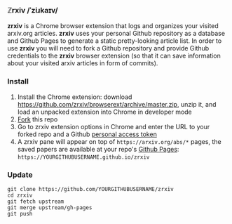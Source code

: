 ### ℤrxiv /ˈziɹkaɪv/
**zrxiv** is a Chrome browser extension that logs and organizes your visited arxiv.org articles. **zrxiv** uses your personal Github repository as a database and Github Pages to generate a static pretty-looking article list. In order to use **zrxiv** you will need to fork a Github repository and provide Github credentials to the **zrxiv** browser extension (so that it can save information about your visited arxiv articles in form of commits).

### Install
1. Install the Chrome extension: download https://github.com/zrxiv/browserext/archive/master.zip, unzip it, and load an unpacked extension into Chrome in developer mode
2. [Fork](https://github.com/zrxiv/zrxiv/fork) this repo
3. Go to zrxiv extension options in Chrome and enter the URL to your forked repo and a Github [personal access token](https://github.com/settings/tokens)
4. A zrxiv pane will appear on top of `https://arxiv.org/abs/*` pages, the saved papers are available at your repo's [Github Pages](../../settings/pages/status): `https://YOURGITHUBUSERNAME.github.io/zrxiv`

### Update
```shell
git clone https://github.com/YOURGITHUBUSERNAME/zrxiv
cd zrxiv
git fetch upstream
git merge upstream/gh-pages
git push
```
